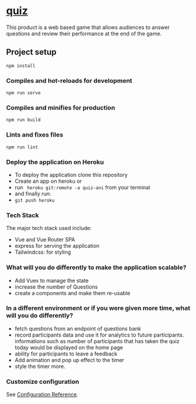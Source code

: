 # [quiz](https://quiz-ani.herokuapp.com/)
This product is a web based game that allows audiences to answer 
questions and review their performance at the end of the game. 


## Project setup
```
npm install
```

### Compiles and hot-reloads for development
```
npm run serve
```

### Compiles and minifies for production
```
npm run build
```

### Lints and fixes files
```
npm run lint
```

### Deploy the application on Heroku 
 - To deploy the application clone this repository
-  Create an app on heroku or
-  run ` heroku git:remote -a quiz-ani` from your terminal
-   and finally  run:
-  `git push heroku`

### Tech Stack
The major tech stack used include:
-  Vue and Vue Router SPA
- express for serving the application
- Tailwindcss: for styling

### What will you do differently to make the application scalable?
- Add Vuex to manage the state 
- increase the number of Questions
- create a components and make them re-usable

### In a different environment or if you were given more time, what will you do differently?

- fetch questions from an endpoint of questions bank
- record participants data and use it for analytics to future participants.  informations such as 
  number of participants that has taken the quiz today would be displayed on the home page
- ability for participants to leave a feedback
- Add animation and pop up effect to the timer
- style the timer more.

### Customize configuration
See [Configuration Reference](https://cli.vuejs.org/config/).
